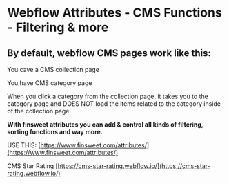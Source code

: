 
# Webflow Attributes - CMS Functions - Filtering & more

## By default, webflow CMS pages work like this:

You cave a CMS collection page

You have CMS category page

When you click a category from the collection page, it takes you to the category page and DOES NOT load the items related to the category inside of the collection page.

**With finsweet attributes you can add & control all kinds of filtering, sorting functions and way more.**

USE THIS:
[https://www.finsweet.com/attributes/](https://www.finsweet.com/attributes/)

CMS Star Rating
[https://cms-star-rating.webflow.io/](https://cms-star-rating.webflow.io/)